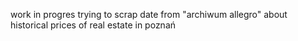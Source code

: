work in progres
trying to scrap date from "archiwum allegro" about historical prices of real estate in poznań
